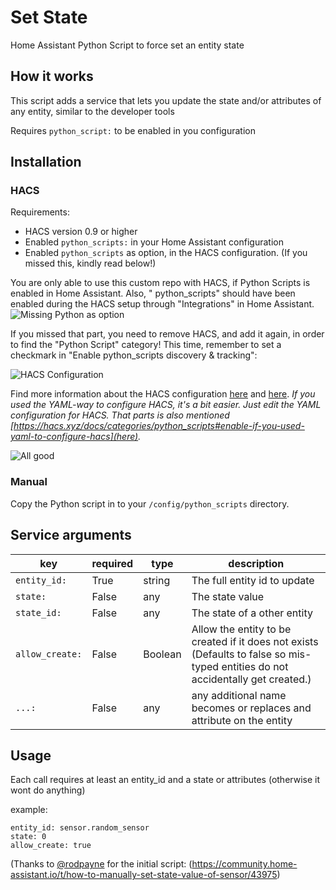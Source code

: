 # Set State

Home Assistant Python Script to force set an entity state

## How it works

This script adds a service that lets you update the state and/or attributes of any entity, similar to the developer
tools

Requires `python_script:` to be enabled in you configuration

## Installation

### HACS

Requirements:

- HACS version 0.9 or higher
- Enabled `python_scripts:` in your Home Assistant configuration
- Enabled `python_scripts` as option, in the HACS configuration. (If you missed this, kindly read below!)

You are only able to use this custom repo with HACS, if Python Scripts is enabled in Home Assistant. Also, "
python_scripts" should have been enabled during the HACS setup through "Integrations" in Home Assistant.
![Missing Python as option](https://i.imgur.com/IGA4LVz.png)

If you missed that part, you need to remove HACS, and add it again, in order to find the "Python Script" category! This
time, remember to set a checkmark in "Enable python_scripts discovery & tracking":

![HACS Configuration](https://i.imgur.com/bjDUwDz.png)

Find more information about the HACS
configuration [here](https://hacs.xyz/docs/configuration/basic#changing-the-configuration)
and [here](https://hacs.xyz/docs/categories/python_scripts). _If you used the YAML-way to configure HACS, it's a bit
easier. Just edit the YAML configuration for HACS. That parts is also
mentioned [https://hacs.xyz/docs/categories/python_scripts#enable-if-you-used-yaml-to-configure-hacs](here)._

![All good](https://i.imgur.com/odPV98j.png)

### Manual ###

Copy the Python script in to your `/config/python_scripts` directory.

## Service arguments

| key             | required | type    | description                                                                                                                                                           |
|-----------------|----------|---------|-----------------------------------------------------------------------------------------------------------------------------------------------------------------------|
| `entity_id:`    | True     | string  | The full entity id to update                                                                                                                                          |
| `state:`        | False    | any     | The state value                                                                                                                                                       |
| `state_id:`     | False    | any     | The state of a other entity                                                                                                                                           |
| `allow_create:` | False    | Boolean | Allow the entity to be created if it does not exists (Defaults to false so mis-typed entities do not                                       accidentally get created.) |
| `...:`          | False    | any     | any additional name becomes or replaces and attribute on the entity                                                                                                   |

## Usage

Each call requires at least an entity_id and a state or attributes (otherwise it wont do anything)

example:

```
entity_id: sensor.random_sensor
state: 0
allow_create: true
```

(Thanks to [@rodpayne](https://community.home-assistant.io/u/rodpayne) for the initial script:
(https://community.home-assistant.io/t/how-to-manually-set-state-value-of-sensor/43975)
